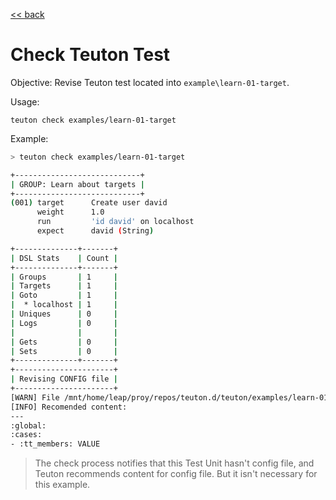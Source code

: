[<< back](README.md)

# Check Teuton Test

Objective: Revise Teuton test located into `example\learn-01-target`.

Usage:

```
teuton check examples/learn-01-target
```

Example:

```bash
> teuton check examples/learn-01-target

+----------------------------+
| GROUP: Learn about targets |
+----------------------------+
(001) target      Create user david
      weight      1.0
      run         'id david' on localhost
      expect      david (String)

+--------------+-------+
| DSL Stats    | Count |
+--------------+-------+
| Groups       | 1     |
| Targets      | 1     |
| Goto         | 1     |
|  * localhost | 1     |
| Uniques      | 0     |
| Logs         | 0     |
|              |       |
| Gets         | 0     |
| Sets         | 0     |
+--------------+-------+
+----------------------+
| Revising CONFIG file |
+----------------------+
[WARN] File /mnt/home/leap/proy/repos/teuton.d/teuton/examples/learn-01-target/config.yaml not found!
[INFO] Recomended content:
---
:global:
:cases:
- :tt_members: VALUE
```

> The check process notifies that this Test Unit hasn't config file, and Teuton recommends content for config file. But it isn't necessary for this example.
